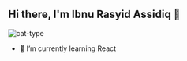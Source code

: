 ## Hi there, I'm Ibnu Rasyid Assidiq 👋

<!--
**Sdq-Abstract/Sdq-Abstract** is a ✨ _special_ ✨ repository because its `README.md` (this file) appears on your GitHub profile.

Here are some ideas to get you started:

- 🔭 I’m currently working on ...
- 🌱 I’m currently learning ...
- 👯 I’m looking to collaborate on ...
- 🤔 I’m looking for help with ...
- 💬 Ask me about ...
- 📫 How to reach me: ...
- 😄 Pronouns: ...
- ⚡ Fun fact: ...
-->
![cat-type](https://media2.giphy.com/media/v1.Y2lkPTc5MGI3NjExcTR5cmY2OHNpbm1zaWUzaWF3b3kwb2czZWc0cmdlcmJucGJyeDVjdyZlcD12MV9pbnRlcm5hbF9naWZfYnlfaWQmY3Q9Zw/VekcnHOwOI5So/giphy.gif)
- 🌱 I’m currently learning React

